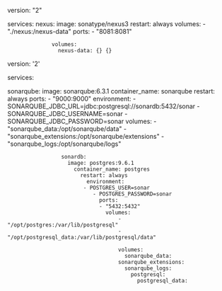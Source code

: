 version: "2"

services:
  nexus:
      image: sonatype/nexus3
          restart: always
	      volumes:
	            - "./nexus:/nexus-data"
		        ports:
			      - "8081:8081"

			      volumes:
			        nexus-data: {} {}

version: '2'

services:

 sonarqube:
   image: sonarqube:6.3.1
     container_name: sonarqube
       restart: always
         ports:
	    - "9000:9000"
	      environment:
	         - SONARQUBE_JDBC_URL=jdbc:postgresql://sonardb:5432/sonar
		    - SONARQUBE_JDBC_USERNAME=sonar
		       - SONARQUBE_JDBC_PASSWORD=sonar
		         volumes:
			     - "sonarqube_data:/opt/sonarqube/data"
			         - "sonarqube_extensions:/opt/sonarqube/extensions"
				     - "sonarqube_logs:/opt/sonarqube/logs"
				     	
					 sonardb:
					   image: postgres:9.6.1
					     container_name: postgres
					       restart: always
					         environment:
						    - POSTGRES_USER=sonar
						       - POSTGRES_PASSWORD=sonar
						         ports:
							     - "5432:5432"
							       volumes:
							           - "/opt/postgres:/var/lib/postgresql"
								       - "/opt/postgresql_data:/var/lib/postgresql/data"

								       volumes:
								         sonarqube_data:
									   sonarqube_extensions:
									     sonarqube_logs:
									       postgresql:
									         postgresql_data:
